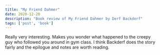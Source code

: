```yaml
---
title: "My Friend Dahmer"
date: 2020-12-20
description: "Book review of My Friend Dahmer by Derf Backderf"
tags: ['post', 'book']
---
```

Really very interesting. Makes you wonder what happened to the creepy guy who 
followed you around in gym class. I think Backderf does the story fairly and 
the epilogue and notes are worth reading.
